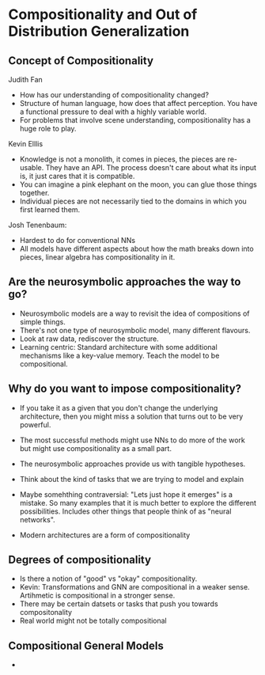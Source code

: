 # Compositionality and Out of Distribution Generalization

## Concept of Compositionality

Judith Fan 
 - How has our understanding of compositionality changed?
 - Structure of human language, how does that affect perception. You have a functional pressure to deal with a highly variable world.
 - For problems that involve scene understanding, compositionality has a huge role to play.

Kevin Elllis
 - Knowledge is not a monolith, it comes in pieces, the pieces are re-usable. They have an API. The process doesn't care about what its input is, it just cares that it is compatible.
 - You can imagine a pink elephant on the moon, you can glue those things together.
 - Individual pieces are not necessarily tied to the domains in which you first learned them.

Josh Tenenbaum:
 - Hardest to do for conventional NNs
 - All models have different aspects about how the math breaks down into pieces, linear algebra has compositionality in it.


## Are the neurosymbolic approaches the way to go?

 - Neurosymbolic models are a way to revisit the idea of compositions of simple things.
 - There's not one type of neurosymbolic model, many different flavours.
 - Look at raw data, rediscover the structure.
 - Learning centric: Standard architecture with some additional mechanisms like a key-value memory. Teach the model to be compositional.


## Why do you want to impose compositionality?

 - If you take it as a given that you don't change the underlying architecture, then you might miss a solution that turns out to be very powerful.
 - The most successful methods might use NNs to do more of the work but might use compositionality as a small part.

 - The neurosymbolic approaches provide us with tangible hypotheses.
 - Think about the kind of tasks that we are trying to model and explain
 - Maybe somehthing contraversial: "Lets just hope it emerges" is a mistake. So many examples that it is much better to explore the different possibilities. Includes other things that people think of as "neural networks".
 - Modern architectures are a form of compositionality


## Degrees of compositionality

 - Is there a notion of "good" vs "okay" compositionality.
 - Kevin: Transformations and GNN are compositional in a weaker sense. Artihmetic is compositional in a stronger sense.
 - There may be certain datsets or tasks that push you towards compositonality
 - Real world might not be totally compositional


## Compositional General Models

 - 